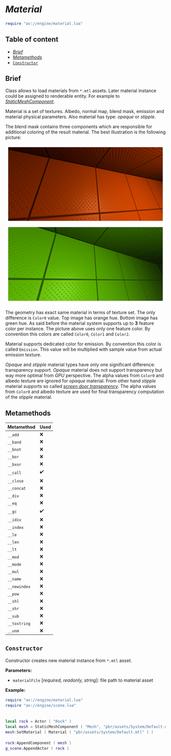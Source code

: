 # _Material_

```lua
require "av://engine/material.lua"
```

## Table of content

- [_Brief_](#brief)
- [_Metamethods_](#metamethods)
- [`Constructor`](#constructor)

## <a id="brief">Brief</a>

Class allows to load materials from `*.mtl` assets. Later material instance could be assigned to renderable entity. For example to [_StaticMeshComponent_](./static-mesh-component.md).

Material is a set of textures. Albedo, normal map, blend mask, emission and material physical parameters. Also material has type: _opaque_ or _stipple_.

<a id="blend-mask">The blend mask</a> contains three components which are responsible for additional coloring of the result material. The best illustration is the following picture:

<img src="./images/material-mask.png"/>

The geometry has exact same material in terms of texture set. The only difference is `Color0` value. Top image has orange hue. Bottom image has green hue. As said before the material system supports up to **3** feature color per instance. The picture above uses only one feature color. By convention this colors are called `Color0`, `Color1` and `Color2`.

Material supports dedicated color for <a id="emisson">emission</a>. By convention this color is called `Emission`. This value will be multiplied with sample value from actual emission texture.

_Opaque_ and _stipple_ material types have only one significant difference: transparency support. _Opaque_ material does not support transparency but way more optimal from _GPU_ perspective. The alpha values from `Color0` and albedo texture are ignored for _opaque_ material. From other hand _stipple_ material supports so called [_screen door transparency_](https://digitalrune.github.io/DigitalRune-Documentation/html/fa431d48-b457-4c70-a590-d44b0840ab1e.htm). The alpha values from `Color0` and albedo texture are used for final transparency computation of the _stipple_ material.

## <a id="metamethods">Metamethods</a>

Metamethod | Used
--- | ---
`__add` | ❌
`__band` | ❌
`__bnot` | ❌
`__bor` | ❌
`__bxor` | ❌
`__call` | ✔️
`__close` | ❌
`__concat` | ❌
`__div` | ❌
`__eq` | ❌
`__gc` | ✔️
`__idiv` | ❌
`__index` | ❌
`__le` | ❌
`__len` | ❌
`__lt` | ❌
`__mod` | ❌
`__mode` | ❌
`__mul` | ❌
`__name` | ❌
`__newindex` | ❌
`__pow` | ❌
`__shl` | ❌
`__shr` | ❌
`__sub` | ❌
`__tostring` | ❌
`__unm` | ❌

## <a id="constructor">`Constructor`</a>

Constructor creates new material instance from `*.mtl` asset.

**Parameters:**

- `materialFile` [_required, readonly, string_]: file path to material asset

**Example:**

```lua
require "av://engine/material.lua"
require "av://engine/scene.lua"


local rock = Actor ( "Rock" )
local mesh = StaticMeshComponent ( "Mesh", "pbr/assets/System/Default.mesh2" )
mesh:SetMaterial ( Material ( "pbr/assets/System/Default.mtl" ) )

rock:AppendComponent ( mesh )
g_scene:AppendActor ( rock )
```
